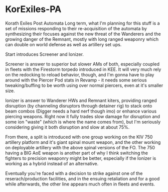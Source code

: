 # KorExiles-PA
Korath Exiles Post Automata
Long term, what I'm planning for this stuff is a set of missions responding to their re-acquisition of the automata by synthesizing their focuses against the new threat of the Wanderers and the growing danger of the Remnant, mostly with long ranged weaponry which can double on world defense as well as artillery set ups.

Start introduces Screener and Ionizer.

Screener is answer to superior but slower AMs of both, especially coupled in fleets with the Firestorm torpedo introduced in KEE. It will very much rely on the redocking to reload behavior, though, and I'm gonna have to play around with the Piercer Pod stats in Revamp - it needs some serious tweaking/buffing to be worth using over normal piercers, even at it's smaller size.

Ionizer is answer to Wanderer HWs and Remnant kiters, providing ranged disruption (by channeling disruptors through detainer rig) to stack onto beam combos (Digger needs a hard nerf though imo) or enhance various piercing weapons. Right now it fully trades slow damage for disruption and some ion "waste" (which is where the name comes from), but I'm seriously considering giving it both disruption and slow at about 75%.

From there, a split is introduced with one group working on the KIV 750 artillery platform and it's giant spinal mount weapon, and the other working on deployable artillery with the above spinal versions of the FO. The 750 having a BIG AoE weapon is another part of why I think switching the fighters to precision weaponry might be better, especially if the Ionizer is working as a hybrid instead of an alternative.

Eventually you're faced with a decision to strike against one of the reserach/production facilities, and in the ensuing retaliation and for a good while afterwards, the other line appears much often in fleets and events.
